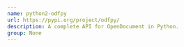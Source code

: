 ```yaml
---
name: python2-odfpy
url: https://pypi.org/project/odfpy/
description: A complete API for OpenDocument in Python.
group: None
---
```

